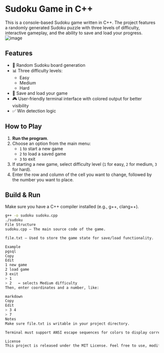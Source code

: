 # Sudoku Game in C++

This is a console-based Sudoku game written in C++. The project features a randomly generated Sudoku puzzle with three levels of difficulty, interactive gameplay, and the ability to save and load your progress.
![image](https://github.com/user-attachments/assets/78b9ba9a-5ab8-4e7f-8822-a1043587d4de)
## Features

- 🎲 Random Sudoku board generation
- 📊 Three difficulty levels:
  - Easy
  - Medium
  - Hard
- 💾 Save and load your game
- 🎮 User-friendly terminal interface with colored output for better visibility
- ✅ Win detection logic

## How to Play

1. **Run the program**.
2. Choose an option from the main menu:
   - `1` to start a new game
   - `2` to load a saved game
   - `3` to exit
3. If starting a new game, select difficulty level (`1` for easy, `2` for medium, `3` for hard).
4. Enter the row and column of the cell you want to change, followed by the number you want to place.

## Build & Run

Make sure you have a C++ compiler installed (e.g., g++, clang++).

```bash
g++ -o sudoku sudoku.cpp
./sudoku
File Structure
sudoku.cpp – The main source code of the game.

file.txt – Used to store the game state for save/load functionality.

Example
pgsql
Copy
Edit
1 new game
2 load game
3 exit
> 1
> 2   ← selects Medium difficulty
Then, enter coordinates and a number, like:

markdown
Copy
Edit
> 3 4
> 7
Notes
Make sure file.txt is writable in your project directory.

Terminal must support ANSI escape sequences for colors to display correctly.

License
This project is released under the MIT License. Feel free to use, modify, and share!
